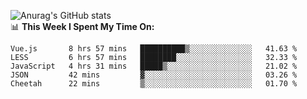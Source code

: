 
![Anurag's GitHub stats](https://github-readme-stats.vercel.app/api?username=supergczh&show_icons=true&theme=radical)
<br />
📊 **This Week I Spent My Time On:**

<!--START_SECTION:waka-->
```text
Vue.js       8 hrs 57 mins   ██████████▒░░░░░░░░░░░░░░   41.63 % 
LESS         6 hrs 57 mins   ████████░░░░░░░░░░░░░░░░░   32.33 % 
JavaScript   4 hrs 31 mins   █████▒░░░░░░░░░░░░░░░░░░░   21.02 % 
JSON         42 mins         ▓░░░░░░░░░░░░░░░░░░░░░░░░   03.26 % 
Cheetah      22 mins         ▒░░░░░░░░░░░░░░░░░░░░░░░░   01.70 % 
```
<!--END_SECTION:waka-->

